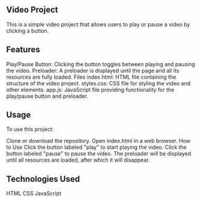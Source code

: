 ## Video Project

This is a simple video project that allows users to play or pause a video by clicking a button.

## Features

Play/Pause Button: Clicking the button toggles between playing and pausing the video.
Preloader: A preloader is displayed until the page and all its resources are fully loaded.
Files
index.html: HTML file containing the structure of the video project.
styles.css: CSS file for styling the video and other elements.
app.js: JavaScript file providing functionality for the play/pause button and preloader.

## Usage

To use this project:

Clone or download the repository.
Open index.html in a web browser.
How to Use
Click the button labeled "play" to start playing the video.
Click the button labeled "pause" to pause the video.
The preloader will be displayed until all resources are loaded, after which it will disappear.

## Technologies Used

HTML
CSS
JavaScript
